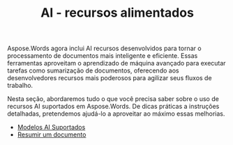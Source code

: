 ﻿---
title: AI - recursos alimentados
second_title: Aspose.Words para .NET
articleTitle: AI - recursos alimentados
linktitle: AI - recursos alimentados
type: docs
weight: 35
description: "Aspose.Words for .NET introduz ferramentas com AI, como a sumarização de documentos, para aumentar a eficiência. Saiba como utilizar as funcionalidades com AI com dicas e orientações detalhadas."
url: /pt/net/ai-powered-features/
timestamp: 2024-11-26-12-00-00
---

Aspose.Words agora inclui AI recursos desenvolvidos para tornar o processamento de documentos mais inteligente e eficiente. Essas ferramentas aproveitam o aprendizado de máquina avançado para executar tarefas como sumarização de documentos, oferecendo aos desenvolvedores recursos mais poderosos para agilizar seus fluxos de trabalho.

Nesta seção, abordaremos tudo o que você precisa saber sobre o uso de recursos AI suportados em Aspose.Words. De dicas práticas a instruções detalhadas, pretendemos ajudá-lo a aproveitar ao máximo essas melhorias.

* [Modelos AI Suportados](/words/net/supported-ai-models/)
* [Resumir um documento](/words/net/summarize-a-document/)

